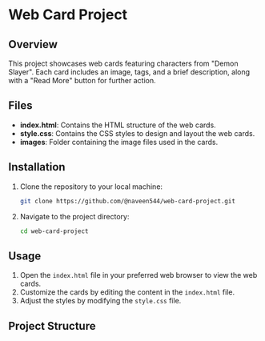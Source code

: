 # Web Card Project

## Overview
This project showcases web cards featuring characters from "Demon Slayer". Each card includes an image, tags, and a brief description, along with a "Read More" button for further action.

## Files
- **index.html**: Contains the HTML structure of the web cards.
- **style.css**: Contains the CSS styles to design and layout the web cards.
- **images**: Folder containing the image files used in the cards.

## Installation
1. Clone the repository to your local machine:
    ```bash
    git clone https://github.com/@naveen544/web-card-project.git
    ```
2. Navigate to the project directory:
    ```bash
    cd web-card-project
    ```

## Usage
1. Open the `index.html` file in your preferred web browser to view the web cards.
2. Customize the cards by editing the content in the `index.html` file.
3. Adjust the styles by modifying the `style.css` file.

## Project Structure
